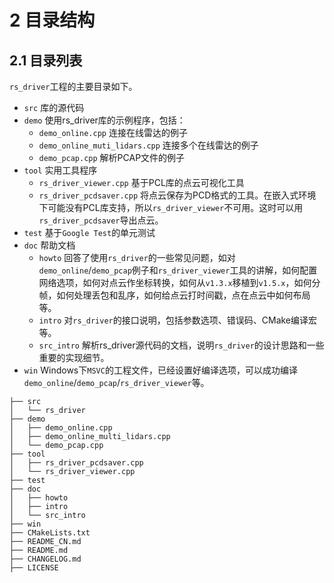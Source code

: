 # 2 **目录结构**

## 2.1 目录列表

`rs_driver`工程的主要目录如下。

+ `src` 库的源代码
+ `demo` 使用rs_driver库的示例程序，包括：
  + `demo_online.cpp` 连接在线雷达的例子
  + `demo_online_muti_lidars.cpp` 连接多个在线雷达的例子
  + `demo_pcap.cpp` 解析PCAP文件的例子
+ `tool` 实用工具程序
  + `rs_driver_viewer.cpp` 基于PCL库的点云可视化工具
  + `rs_driver_pcdsaver.cpp` 将点云保存为PCD格式的工具。在嵌入式环境下可能没有PCL库支持，所以`rs_driver_viewer`不可用。这时可以用`rs_driver_pcdsaver`导出点云。
+ `test` 基于`Google Test`的单元测试 
+ `doc` 帮助文档
  + `howto` 回答了使用`rs_driver`的一些常见问题，如对`demo_online`/`demo_pcap`例子和`rs_driver_viewer`工具的讲解，如何配置网络选项，如何对点云作坐标转换，如何从`v1.3.x`移植到`v1.5.x`，如何分帧，如何处理丢包和乱序，如何给点云打时间戳，点在点云中如何布局等。
  + `intro` 对`rs_driver`的接口说明，包括参数选项、错误码、CMake编译宏等。
  + `src_intro` 解析rs_driver源代码的文档，说明`rs_driver`的设计思路和一些重要的实现细节。
+ `win` Windows下`MSVC`的工程文件，已经设置好编译选项，可以成功编译`demo_online`/`demo_pcap`/`rs_driver_viewer`等。

```
├── src
│   └── rs_driver
├── demo
│   ├── demo_online.cpp
│   ├── demo_online_multi_lidars.cpp
│   └── demo_pcap.cpp
├── tool
│   ├── rs_driver_pcdsaver.cpp
│   └── rs_driver_viewer.cpp
├── test
├── doc
│   ├── howto
│   ├── intro
│   └── src_intro
├── win
├── CMakeLists.txt
├── README_CN.md
├── README.md
├── CHANGELOG.md
├── LICENSE
```

